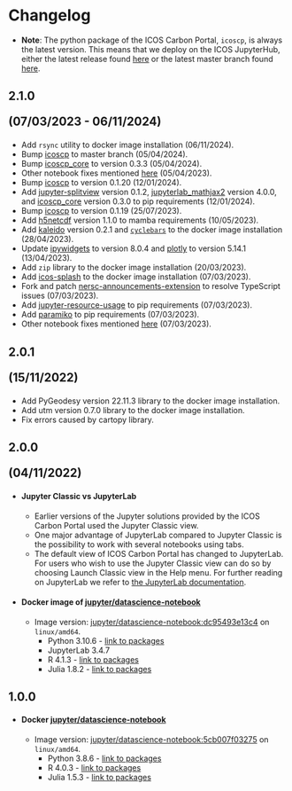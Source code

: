 # Changelog

 - **Note**: The python package of the ICOS Carbon Portal, `icoscp`, is always
the latest version. This means that we deploy on the ICOS JupyterHub, either 
the latest release found [here](https://pypi.org/project/icoscp/) or the latest
master branch found [here](https://github.com/ICOS-Carbon-Portal/pylib).

## 2.1.0 <p>(07/03/2023 - 06/11/2024)</p>
- Add `rsync` utility to docker image installation (06/11/2024).
- Bump [icoscp](
https://github.com/ICOS-Carbon-Portal/pylib/tree/c68ad7afa1c27efb69f3350ad7723827517ad004)
to master branch (05/04/2024).
- Bump [icoscp\_core](https://pypi.org/project/icoscp_core/) to version 0.3.3
(05/04/2024).
- Other notebook fixes mentioned [here](
https://github.com/ICOS-Carbon-Portal/jupyter/issues/367) (05/04/2023).
- Bump [icoscp](https://pypi.org/project/icoscp/0.1.20/) to version 0.1.20
(12/01/2024).
- Add [jupyter-splitview](https://pypi.org/project/jupyter-splitview/0.1.2/)
version 0.1.2, [jupyterlab\_mathjax2](
https://pypi.org/project/jupyterlab-mathjax2/4.0.0/) version 4.0.0, and
[icoscp\_core](https://pypi.org/project/icoscp_core/0.3.0/) version 0.3.0 to
pip requirements (12/01/2024).
- Bump [icoscp](https://pypi.org/project/icoscp/0.1.19/) to version 0.1.19
(25/07/2023).
- Add [h5netcdf](https://pypi.org/project/h5netcdf/) version 1.1.0 to mamba
requirements (10/05/2023).
- Add [kaleido](https://pypi.org/project/kaleido/0.2.1/) version 0.2.1 and
[`cyclebars`](https://github.com/klavere/cyclebars) to the docker image
installation (28/04/2023).
- Update [ipywidgets](https://pypi.org/project/ipywidgets/8.0.4/) to version
8.0.4 and [plotly](https://pypi.org/project/plotly/5.14.1/) to version 5.14.1
(13/04/2023).
- Add `zip` library to the docker image installation (20/03/2023).
- Add [icos-splash](https://github.com/ZogopZ/icos-splash) to the docker image
installation (07/03/2023).
- Fork and patch [nersc-announcements-extension](
https://github.com/ZogopZ/nersc-refresh-announcements) to resolve TypeScript
issues (07/03/2023).
- Add [jupyter-resource-usage](
https://github.com/jupyter-server/jupyter-resource-usage) to pip requirements
(07/03/2023).
- Add [paramiko](https://github.com/paramiko/paramiko) to pip requirements
(07/03/2023).
- Other notebook fixes mentioned [here](
https://github.com/ICOS-Carbon-Portal/jupyter/issues/262) (07/03/2023).

## 2.0.1 <p>(15/11/2022)</p>
- Add PyGeodesy version 22.11.3 library to the docker image installation.
- Add utm version 0.7.0 library to the docker image installation.
- Fix errors caused by cartopy library.

## 2.0.0 <p>(04/11/2022)</p>
- #### Jupyter Classic vs JupyterLab
    - Earlier versions of the Jupyter solutions provided by the ICOS Carbon
      Portal used the Jupyter Classic view. 
    - One major advantage of JupyterLab compared to Jupyter Classic is the
      possibility to work with several notebooks using tabs.
    - The default view of ICOS Carbon Portal has changed to JupyterLab. For
      users who wish to use the Jupyter Classic view can do so by choosing
      Launch Classic view in the Help menu.
	  For further reading on JupyterLab we refer to 
      [the JupyterLab documentation](
      https://jupyterlab.readthedocs.io/en/stable/).

		 	 
	 
-  #### Docker image of [jupyter/datascience-notebook](https://jupyter-docker-stacks.readthedocs.io/en/latest/using/selecting.html#jupyter-datascience-notebook) 
     - Image version: [jupyter/datascience-notebook:dc95493e13c4](https://hub.docker.com/layers/jupyter/datascience-notebook/dc95493e13c4/images/sha256-731da3b2844e168d677e622d6ce127e790117e291c57933deefd93bc5f79217d?context=explore) on `linux/amd64`.
		- Python 3.10.6 - [link to packages](https://github.com/jupyter/docker-stacks/wiki/x86_64-datascience-notebook-dc95493e13c4#python-packages)  
		- JupyterLab 3.4.7
		- R 4.1.3 - [link to packages](https://github.com/jupyter/docker-stacks/wiki/x86_64-datascience-notebook-dc95493e13c4#r-packages)
		- Julia 1.8.2 - [link to packages](https://github.com/jupyter/docker-stacks/wiki/x86_64-datascience-notebook-dc95493e13c4#julia-packages)
 
	 
## 1.0.0
 - #### Docker [jupyter/datascience-notebook](https://jupyter-docker-stacks.readthedocs.io/en/latest/using/selecting.html#jupyter-datascience-notebook) 
	- Image version: [jupyter/datascience-notebook:5cb007f03275](https://hub.docker.com/layers/jupyter/datascience-notebook/5cb007f03275/images/sha256-e6d5c7d595d25f6ec7a894d8fcc7cb4b542c28f65fb71cdf0cb9b77f0ce0ddd0?context=explore) on `linux/amd64`.
		- Python 3.8.6 - [link to packages](https://github.com/jupyter/docker-stacks/wiki/datascience-notebook-5cb007f03275#python-packages)  
		- R 4.0.3 - [link to packages](https://github.com/jupyter/docker-stacks/wiki/datascience-notebook-5cb007f03275#r-packages)
		- Julia 1.5.3 - [link to packages](https://github.com/jupyter/docker-stacks/wiki/datascience-notebook-5cb007f03275#julia-packages)
 
